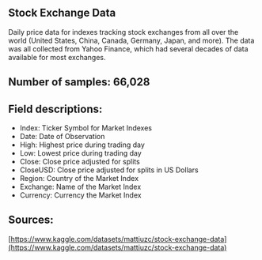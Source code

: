 ## Stock Exchange Data

Daily price data for indexes tracking stock exchanges from all over the world (United States, China, Canada, Germany, Japan, and more). The data was all collected from Yahoo Finance, which had several decades of data available for most exchanges.

## Number of samples: 66,028

## Field descriptions:

- Index: Ticker Symbol for Market Indexes
- Date: Date of Observation
- High: Highest price during trading day
- Low: Lowest price during trading day
- Close: Close price adjusted for splits
- CloseUSD: Close price adjusted for splits in US Dollars
- Region: Country of the Market Index
- Exchange: Name of the Market Index
- Currency: Currency the Market Index

## Sources:

[https://www.kaggle.com/datasets/mattiuzc/stock-exchange-data](https://www.kaggle.com/datasets/mattiuzc/stock-exchange-data)

